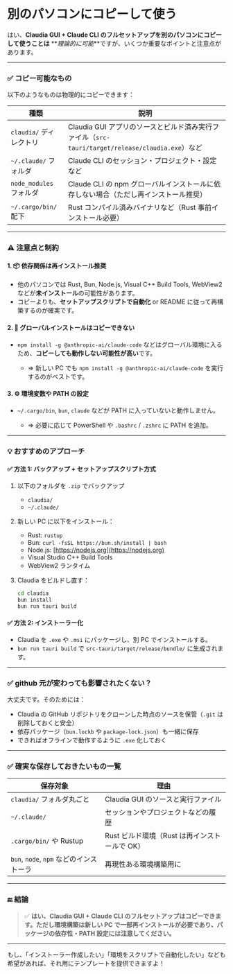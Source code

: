 # 別のパソコンにコピーして使う

はい、**Claudia GUI + Claude CLI のフルセットアップを別のパソコンにコピーして使うことは** **_理論的に可能_**ですが、いくつか重要なポイントと注意点があります。

---

### ✅ **コピー可能なもの**

以下のようなものは物理的にコピーできます：

| 種類                    | 説明                                                                                             |
| ----------------------- | ------------------------------------------------------------------------------------------------ |
| `claudia/` ディレクトリ | Claudia GUI アプリのソースとビルド済み実行ファイル（`src-tauri/target/release/claudia.exe`）など |
| `~/.claude/` フォルダ   | Claude CLI のセッション・プロジェクト・設定など                                                  |
| `node_modules` フォルダ | Claude CLI の npm グローバルインストールに依存しない場合（ただし再インストール推奨）             |
| `~/.cargo/bin/` 配下    | Rust コンパイル済みバイナリなど（Rust 事前インストール必要）                                     |

---

### ⚠️ **注意点と制約**

#### 1. 📦 **依存関係は再インストール推奨**

- 他のパソコンでは Rust, Bun, Node.js, Visual C++ Build Tools, WebView2 などが**未インストール**の可能性があります。
- コピーよりも、**セットアップスクリプトで自動化** or README に従って再構築するのが確実です。

#### 2. 🔗 **グローバルインストールはコピーできない**

- `npm install -g @anthropic-ai/claude-code` などはグローバル環境に入るため、**コピーしても動作しない可能性が高い**です。

  - ⇒ 新しい PC でも `npm install -g @anthropic-ai/claude-code` を実行するのがベストです。

#### 3. ⚙️ **環境変数や PATH の設定**

- `~/.cargo/bin`, `bun`, `claude` などが PATH に入っていないと動作しません。

  - ⇒ 必要に応じて PowerShell や `.bashrc` / `.zshrc` に PATH を追加。

---

### 💡 **おすすめのアプローチ**

#### ✅ 方法 1: **バックアップ + セットアップスクリプト方式**

1. 以下のフォルダを `.zip` でバックアップ

   - `claudia/`
   - `~/.claude/`

2. 新しい PC に以下をインストール：

   - Rust: `rustup`
   - Bun: `curl -fsSL https://bun.sh/install | bash`
   - Node.js: [https://nodejs.org](https://nodejs.org)
   - Visual Studio C++ Build Tools
   - WebView2 ランタイム

3. Claudia をビルドし直す：

   ```bash
   cd claudia
   bun install
   bun run tauri build
   ```

#### ✅ 方法 2: **インストーラー化**

- Claudia を `.exe` や `.msi` にパッケージし、別 PC でインストールする。
- `bun run tauri build` で `src-tauri/target/release/bundle/` に生成されます。

---

### ✅ github 元が変わっても影響されたくない？

大丈夫です。そのためには：

- Claudia の GitHub リポジトリをクローンした時点のソースを保管（`.git` は削除しておくと安全）
- 依存パッケージ（`bun.lockb` や `package-lock.json`）も一緒に保存
- できればオフラインで動作するように `.exe` 化しておく

---

### ✅ 確実な保存しておきたいもの一覧

| 保存対象                                | 理由                                          |
| --------------------------------------- | --------------------------------------------- |
| `claudia/` フォルダ丸ごと               | Claudia GUI のソースと実行ファイル            |
| `~/.claude/`                            | セッションやプロジェクトなどの履歴            |
| `.cargo/bin/` や Rustup                 | Rust ビルド環境（Rust は再インストールで OK） |
| `bun`, `node`, `npm` などのインストーラ | 再現性ある環境構築用に                        |

---

### 🔚 結論

> ✅ **はい、Claudia GUI + Claude CLI のフルセットアップはコピーできます。ただし環境構築は新しい PC で一部再インストールが必要であり、パッケージの依存性・PATH 設定には注意してください。**

---

もし、「インストーラー作成したい」「環境をスクリプトで自動化したい」なども希望があれば、それ用にテンプレートを提供できますよ！
